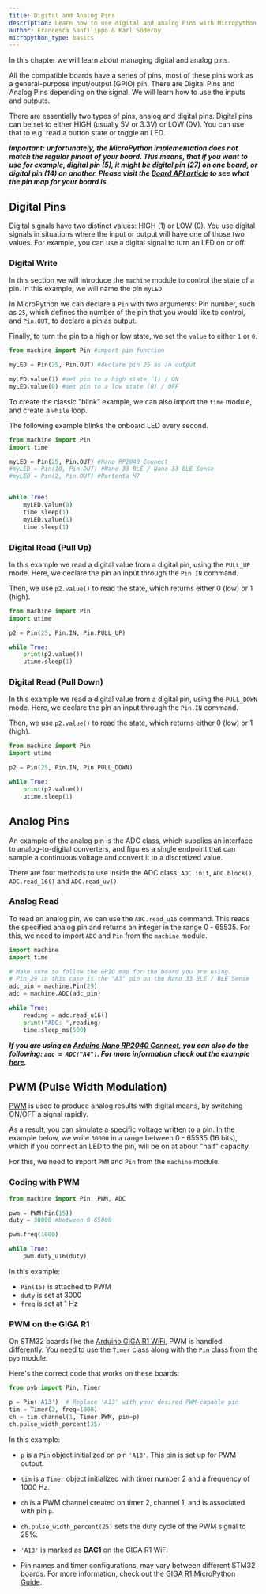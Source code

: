 ```yaml
---
title: Digital and Analog Pins
description: Learn how to use digital and analog Pins with Micropython
author: Francesca Sanfilippo & Karl Söderby
micropython_type: basics
---
```


In this chapter we will learn about managing digital and analog pins. 

All the compatible boards have a series of pins, most of these pins work as a general-purpose input/output (GPIO) pin. There are Digital Pins and Analog Pins depending on the signal. We will learn how to use the inputs and outputs.

There are essentially two types of pins, analog and digital pins. Digital pins can be set to either HIGH (usually 5V or 3.3V) or LOW (0V). You can use that to e.g. read a button state or toggle an LED.

***Important: unfortunately, the MicroPython implementation does not match the regular pinout of your board. This means, that if you want to use for example, digital pin (5), it might be digital pin (27) on one board, or digital pin (14) on another. Please visit the [Board API article](/micropython/basics/board-examples) to see what the pin map for your board is.***

## Digital Pins

Digital signals have two distinct values: HIGH (1) or LOW (0). You use digital signals in situations where the input or output will have one of those two values. For example, you can use a digital signal to turn an LED on or off. 

### Digital Write

In this section we will introduce the `machine` module to control the state of a pin. In this example, we will name the pin `myLED`.

In MicroPython we can declare a `Pin` with two arguments: Pin number, such as `25`, which defines the number of the pin that you would like to control, and `Pin.OUT`, to declare a pin as output. 

Finally, to turn the pin to a high or low state, we set the `value` to either `1` or `0`.

```python
from machine import Pin #import pin function 

myLED = Pin(25, Pin.OUT) #declare pin 25 as an output

myLED.value(1) #set pin to a high state (1) / ON
myLED.value(0) #set pin to a low state (0) / OFF
```

To create the classic "blink" example, we can also import the `time` module, and create a `while` loop.

The following example blinks the onboard LED every second.

```python
from machine import Pin
import time

myLED = Pin(25, Pin.OUT) #Nano RP2040 Connect
#myLED = Pin(10, Pin.OUT) #Nano 33 BLE / Nano 33 BLE Sense
#myLED = Pin(2, Pin.OUT) #Portenta H7


while True:
    myLED.value(0)
    time.sleep(1)  
    myLED.value(1)
    time.sleep(1)
```

### Digital Read (Pull Up)

In this example we read a digital value from a digital pin, using the `PULL_UP` mode. Here, we declare the pin an input through the `Pin.IN` command.

Then, we use `p2.value()` to read the state, which returns either 0 (low) or 1 (high).

```python
from machine import Pin
import utime

p2 = Pin(25, Pin.IN, Pin.PULL_UP)

while True:
    print(p2.value())
    utime.sleep(1)
```

### Digital Read (Pull Down)

In this example we read a digital value from a digital pin, using the `PULL_DOWN` mode. Here, we declare the pin an input through the `Pin.IN` command.

Then, we use `p2.value()` to read the state, which returns either 0 (low) or 1 (high).

```python
from machine import Pin
import utime

p2 = Pin(25, Pin.IN, Pin.PULL_DOWN)

while True:
    print(p2.value())
    utime.sleep(1)
```

## Analog Pins

An example of the analog pin is the ADC class, which supplies an interface to analog-to-digital converters, and figures a single endpoint that can sample a continuous voltage and convert it to a discretized value.

There are four methods to use inside the ADC class: `ADC.init`, `ADC.block()`, `ADC.read_16()` and `ADC.read_uv()`.

### Analog Read

To read an analog pin, we can use the `ADC.read_u16` command. This reads the specified analog pin and returns an integer in the range 0 - 65535. For this, we need to import `ADC` and `Pin` from the `machine` module.

```python
import machine
import time

# Make sure to follow the GPIO map for the board you are using.
# Pin 29 in this case is the "A3" pin on the Nano 33 BLE / BLE Sense
adc_pin = machine.Pin(29) 
adc = machine.ADC(adc_pin)

while True:
    reading = adc.read_u16()     
    print("ADC: ",reading)
    time.sleep_ms(500)
```

***If you are using an [Arduino Nano RP2040 Connect](https://store.arduino.cc/products/arduino-nano-rp2040-connect), you can also do the following: `adc = ADC("A4")`. For more information check out the example [here](http://docs.arduino.cc/micropython/basics/board-examples/#analog-read).***

## PWM (Pulse Width Modulation)

[PWM](/learn/microcontrollers/analog-output) is used to produce analog results with digital means, by switching ON/OFF a signal rapidly.

As a result, you can simulate a specific voltage written to a pin. In the example below, we write `30000` in a range between 0 - 65535 (16 bits), which if you connect an LED to the pin, will be on at about "half" capacity.

For this, we need to import `PWM` and `Pin` from the `machine` module.

### Coding with PWM

```python
from machine import Pin, PWM, ADC

pwm = PWM(Pin(15))
duty = 30000 #between 0-65000

pwm.freq(1000)

while True:
    pwm.duty_u16(duty)
```
In this example:

- `Pin(15)` is attached to PWM
- `duty` is set at 3000
- `freq` is set at 1 Hz

### PWM on the GIGA R1

On STM32 boards like the [Arduino GIGA R1 WiFi](https://store.arduino.cc/products/giga-r1-wifi), PWM is handled differently. You need to use the `Timer` class along with the `Pin` class from the `pyb` module.

Here's the correct code that works on these boards:

```python
from pyb import Pin, Timer

p = Pin('A13')  # Replace 'A13' with your desired PWM-capable pin
tim = Timer(2, freq=1000)
ch = tim.channel(1, Timer.PWM, pin=p)
ch.pulse_width_percent(25)
```

In this example:

- `p` is a `Pin` object initialized on pin `'A13'`. This pin is set up for PWM output.
- `tim` is a `Timer` object initialized with timer number 2 and a frequency of 1000 Hz.
- `ch` is a PWM channel created on timer 2, channel 1, and is associated with pin `p`.
- `ch.pulse_width_percent(25)` sets the duty cycle of the PWM signal to 25%.
- `'A13'` is marked as **DAC1** on the GIGA R1 WiFi



- Pin names and timer configurations, may vary between different STM32 boards. For more information, check out the [GIGA R1 MicroPython Guide](https://docs.arduino.cc/tutorials/giga-r1-wifi/giga-micropython/).

